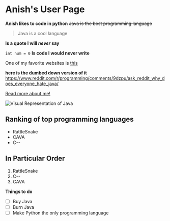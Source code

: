 # Anish's User Page

**Anish likes to code in python**
~~Java is the best programming language~~
> Java is a cool language

 
**Is a quote I will _never_ say**


`int num = 0` **Is code I would never write**

One of my favorite websites is [this](https://www.reddit.com/r/rant/comments/5pmbyb/fuck_java/)

**here is the dumbed down version of it**  https://www.reddit.com/r/programming/comments/9dzpu/ask_reddit_why_does_everyone_hate_java/


[Read more about me!](./PRIVATE.txt)
 
![Visual Representation of Java](https://abbeypartyrentals.com/images/stories/virtuemart/product/trash_with_liner.jpg)

## Ranking of top programming languages
- RattleSnake
- CAVA
- C--

## In Particular Order
1. RattleSnake
2. C--
3. CAVA
   
**Things to do**
- [ ] Buy Java
- [ ] Burn Java
- [ ] Make Python the only programming language 